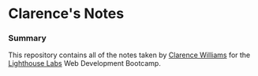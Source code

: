 # Clarence's Notes

### Summary
This repository contains all of the notes taken by [Clarence Williams](https://github.com/c1ar3nc3) for the [Lighthouse Labs](https://www.lighthouselabs.ca/) Web Development Bootcamp.